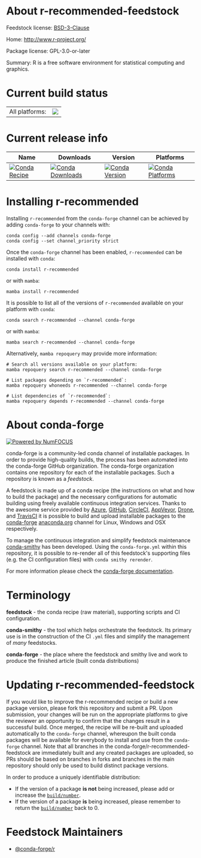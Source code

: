 About r-recommended-feedstock
=============================

Feedstock license: [BSD-3-Clause](https://github.com/conda-forge/r-recommended-feedstock/blob/main/LICENSE.txt)

Home: http://www.r-project.org/

Package license: GPL-3.0-or-later

Summary: R is a free software environment for statistical computing and graphics.

Current build status
====================


<table><tr><td>All platforms:</td>
    <td>
      <a href="https://dev.azure.com/conda-forge/feedstock-builds/_build/latest?definitionId=3484&branchName=main">
        <img src="https://dev.azure.com/conda-forge/feedstock-builds/_apis/build/status/r-recommended-feedstock?branchName=main">
      </a>
    </td>
  </tr>
</table>

Current release info
====================

| Name | Downloads | Version | Platforms |
| --- | --- | --- | --- |
| [![Conda Recipe](https://img.shields.io/badge/recipe-r--recommended-green.svg)](https://anaconda.org/conda-forge/r-recommended) | [![Conda Downloads](https://img.shields.io/conda/dn/conda-forge/r-recommended.svg)](https://anaconda.org/conda-forge/r-recommended) | [![Conda Version](https://img.shields.io/conda/vn/conda-forge/r-recommended.svg)](https://anaconda.org/conda-forge/r-recommended) | [![Conda Platforms](https://img.shields.io/conda/pn/conda-forge/r-recommended.svg)](https://anaconda.org/conda-forge/r-recommended) |

Installing r-recommended
========================

Installing `r-recommended` from the `conda-forge` channel can be achieved by adding `conda-forge` to your channels with:

```
conda config --add channels conda-forge
conda config --set channel_priority strict
```

Once the `conda-forge` channel has been enabled, `r-recommended` can be installed with `conda`:

```
conda install r-recommended
```

or with `mamba`:

```
mamba install r-recommended
```

It is possible to list all of the versions of `r-recommended` available on your platform with `conda`:

```
conda search r-recommended --channel conda-forge
```

or with `mamba`:

```
mamba search r-recommended --channel conda-forge
```

Alternatively, `mamba repoquery` may provide more information:

```
# Search all versions available on your platform:
mamba repoquery search r-recommended --channel conda-forge

# List packages depending on `r-recommended`:
mamba repoquery whoneeds r-recommended --channel conda-forge

# List dependencies of `r-recommended`:
mamba repoquery depends r-recommended --channel conda-forge
```


About conda-forge
=================

[![Powered by
NumFOCUS](https://img.shields.io/badge/powered%20by-NumFOCUS-orange.svg?style=flat&colorA=E1523D&colorB=007D8A)](https://numfocus.org)

conda-forge is a community-led conda channel of installable packages.
In order to provide high-quality builds, the process has been automated into the
conda-forge GitHub organization. The conda-forge organization contains one repository
for each of the installable packages. Such a repository is known as a *feedstock*.

A feedstock is made up of a conda recipe (the instructions on what and how to build
the package) and the necessary configurations for automatic building using freely
available continuous integration services. Thanks to the awesome service provided by
[Azure](https://azure.microsoft.com/en-us/services/devops/), [GitHub](https://github.com/),
[CircleCI](https://circleci.com/), [AppVeyor](https://www.appveyor.com/),
[Drone](https://cloud.drone.io/welcome), and [TravisCI](https://travis-ci.com/)
it is possible to build and upload installable packages to the
[conda-forge](https://anaconda.org/conda-forge) [anaconda.org](https://anaconda.org/)
channel for Linux, Windows and OSX respectively.

To manage the continuous integration and simplify feedstock maintenance
[conda-smithy](https://github.com/conda-forge/conda-smithy) has been developed.
Using the ``conda-forge.yml`` within this repository, it is possible to re-render all of
this feedstock's supporting files (e.g. the CI configuration files) with ``conda smithy rerender``.

For more information please check the [conda-forge documentation](https://conda-forge.org/docs/).

Terminology
===========

**feedstock** - the conda recipe (raw material), supporting scripts and CI configuration.

**conda-smithy** - the tool which helps orchestrate the feedstock.
                   Its primary use is in the construction of the CI ``.yml`` files
                   and simplify the management of *many* feedstocks.

**conda-forge** - the place where the feedstock and smithy live and work to
                  produce the finished article (built conda distributions)


Updating r-recommended-feedstock
================================

If you would like to improve the r-recommended recipe or build a new
package version, please fork this repository and submit a PR. Upon submission,
your changes will be run on the appropriate platforms to give the reviewer an
opportunity to confirm that the changes result in a successful build. Once
merged, the recipe will be re-built and uploaded automatically to the
`conda-forge` channel, whereupon the built conda packages will be available for
everybody to install and use from the `conda-forge` channel.
Note that all branches in the conda-forge/r-recommended-feedstock are
immediately built and any created packages are uploaded, so PRs should be based
on branches in forks and branches in the main repository should only be used to
build distinct package versions.

In order to produce a uniquely identifiable distribution:
 * If the version of a package **is not** being increased, please add or increase
   the [``build/number``](https://docs.conda.io/projects/conda-build/en/latest/resources/define-metadata.html#build-number-and-string).
 * If the version of a package **is** being increased, please remember to return
   the [``build/number``](https://docs.conda.io/projects/conda-build/en/latest/resources/define-metadata.html#build-number-and-string)
   back to 0.

Feedstock Maintainers
=====================

* [@conda-forge/r](https://github.com/conda-forge/r/)

